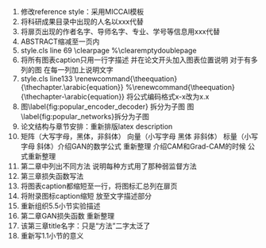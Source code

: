 1. 修改reference style：采用MICCAI模板
2. 将科研成果目录中出现的人名以xxx代替
3. 将扉页出现的作者名字、导师名字、专业、学号等信息用xxx代替
4. ABSTRACT缩减至一页内
5. style.cls  line 69   \clearpage %\clearemptydoublepage
6. 将所有图表caption只用一行字描述 并在论文开头加入图表位置说明 对于有多列的图 在每一列加上说明文字
7. style.cls line133 \renewcommand{\theequation}{\thechapter.\arabic{equation}} %\renewcommand{\theequation}{\thechapter-\arabic{equation}} 将公式编码格式x-x改为x.x
8. 图\label{fig:popular_encoder_decoder}  拆分为子图	图\label{fig:popular_networks}拆分为子图
9. 论文结构与章节安排：重新排版latex description
10. 矩阵（大写字母，黑体，非斜体） 向量（小写字母 黑体 非斜体） 标量（小写字母 斜体）介绍GAN的数学公式 重新整理 介绍CAM和Grad-CAM的时候 公式重新整理
11. 第二章中列出不同方法 说明每种方式用了那种弱监督方法
12. 第三章损失函数写法
13. 将图表caption都缩短至一行，将图标汇总列在扉页
14. 将附录图标caption缩短 放至文字描述部分
15. 重新组织5.5小节实验描述 
16. 第二章GAN损失函数 重新整理
17. 该第三章title名字：只是“方法”二字太泛了
18. 重新写1.1小节的意义
